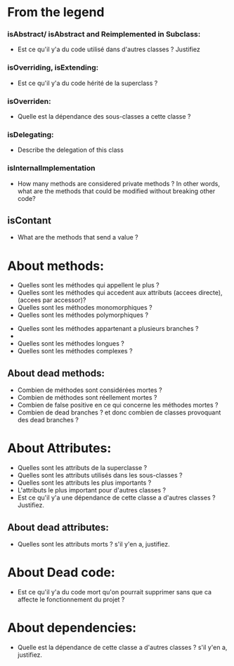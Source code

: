 # From the legend
### isAbstract/ isAbstract and Reimplemented in Subclass:
  - Est ce qu'il y'a du code utilisé dans d'autres classes ? Justifiez
  <!-- - What do you think the purpose of the class, if any a design pattern ? --> 
  
  <!-- Answer: MyClassTask1
    - Des méthodes abstraites: method6, method8
    - Attributes: Couleur verte indiquant que l'atribut est utilisé dans les sous-classes (att0 de la superclass + att2) + la largeur de l'attribute: att2 indiquant qu'il est accédé par des classes d'autres hierarchies -->
 
 ### isOverriding, isExtending:
  - Est ce qu'il y'a du code hérité de la superclass ?
   <!-- Answer: MyClassTask1
    - Des méthodes: 
          * isOverriding: method9, method15, method2
          * isExtending: method4, method17
    - Attributs: att0 accédé dans la classe -->

### isOverriden:
  - Quelle est la dépendance des sous-classes a cette classe ?
  <!-- Answer:
     - Méthodes: method16 qui est overriden dans la sous-classe. 
     - Attributs: L'attribut att2 qui est appelé dans les sous-classes -->

### isDelegating:
  - Describe the delegation of this class 
  <!-- Answer:
     To be fixed. Instance side and class side together -->
 ### isInternalImplementation
  - How many methods are considered private methods ? In other words, what are the methods that could be modified without breaking other code?

## isContant
- What are the methods that send a value ?

# About methods:
  <!-- MyClassTask4
  - Quelles sont les méthodes les plus appelées ?
    <!-- Answer: method1, method4, method0. -->  
  - Quelles sont les méthodes qui appellent le plus ?
    <!-- Answer: initialize, method3. -->  
  - Quelles sont les méthodes qui accedent aux attributs (accees directe), (accees par accessor)?
     <!-- Answer:
          Accees direct: Attribut diect: initializer, method2 
          Accees par accessor: Attribut att3: method1. -->  
  - Quelles sont les méthodes monomorphiques ?
      <!-- Answer: initializeAtt3, method10 -->
  - Quelles sont les méthodes polymorphiques ?
      <!-- Answer: Toutes les autres méthodes -->
  <!-- Quelles sont les méthodes les plus connues et souvent implémentées ? -->
  - Quelles sont les méthodes appartenant a plusieurs branches ?
  - <!-- Answer: -->
  - Quelles sont les méthodes longues ?
  - Quelles sont les méthodes complexes ?
 ## About dead methods:
 - Combien de méthodes sont considérées mortes ?
 - Combien de méthodes sont réellement mortes ?
 - Combien de false positive en ce qui concerne les méthodes mortes ?
 - Combien de dead branches ? et donc combien de classes provoquant des dead branches ?

# About Attributes:
- Quelles sont les attributs de la superclasse ?
- Quelles sont les attributs utilisés dans les sous-classes ?
- Quelles sont les attributs les plus importants ?
- L'attributs le plus important pour d'autres classes ?
- Est ce qu'il y'a une dépendance de cette classe a d'autres classes ? Justifiez.

## About dead attributes:
- Quelles sont les attributs morts ? s'il y'en a, justifiez.

# About Dead code:
- Est ce qu'il y'a du code mort qu'on pourrait supprimer sans que ca affecte le fonctionnement du projet ?

# About dependencies:
- Quelle est la dépendance de cette classe a d'autres classes ? s'il y'en a, justifiez.
